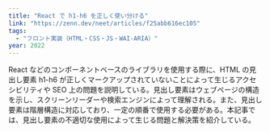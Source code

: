 ```yaml
---
title: "React で h1-h6 を正しく使い分ける"
link: "https://zenn.dev/neet/articles/f25abb616ec105"
tags:
  - "フロント実装（HTML・CSS・JS・WAI-ARIA）"
year: 2022
---
```


React などのコンポーネントベースのライブラリを使用する際に、HTML の見出し要素 h1-h6 が正しくマークアップされていないことによって生じるアクセシビリティや SEO 上の問題を説明している。見出し要素はウェブページの構造を示し、スクリーンリーダーや検索エンジンによって理解される。また、見出し要素は階層構造に対応しており、一定の順番で使用する必要がある。本記事では、見出し要素の不適切な使用によって生じる問題と解決策を紹介している。
